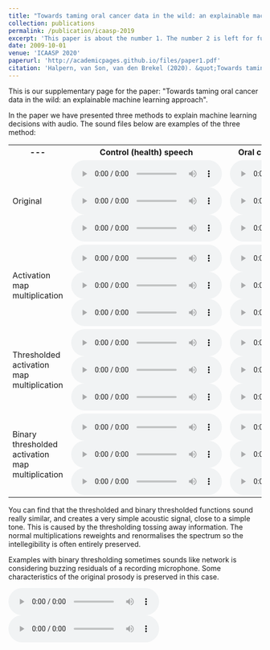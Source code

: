 ```yaml
---
title: "Towards taming oral cancer data in the wild: an explainable machine learning approach"
collection: publications
permalink: /publication/icaasp-2019
excerpt: 'This paper is about the number 1. The number 2 is left for future work.'
date: 2009-10-01
venue: 'ICAASP 2020'
paperurl: 'http://academicpages.github.io/files/paper1.pdf'
citation: 'Halpern, van Son, van den Brekel (2020). &quot;Towards taming oral cancer data in the wild: an explainable machine learning approach; <i>ICASSP</i>. 1(1).'
---
```


This is our supplementary page for the paper: "Towards taming oral cancer data in the wild: an explainable machine learning approach".

In the paper we have presented three methods to explain machine learning decisions with audio. The sound files below are examples of the
three method:

 <table style="width:100%">
  <tr>
    <th>---</th>
    <th>Control (health) speech</th>
    <th>Oral cancer (pathological) speech</th>
  </tr>
  <tr>
    <td>Original</td>
    <td>
 <audio controls>
  <source src="/images/2019_audio/healthyoriginal12.wav" type="audio/wav">
</audio> 
 <audio controls>
  <source src="/images/2019_audio/healthyoriginal14.wav" type="audio/wav">
</audio> 
 <audio controls>
  <source src="/images/2019_audio/healthyoriginal21.wav" type="audio/wav">
</audio> 
</td>
    <td>
 <audio controls>
  <source src="/images/2019_audio/canceroriginal46.wav" type="audio/wav">
</audio> 
 <audio controls>
  <source src="/images/2019_audio/canceroriginal47.wav" type="audio/wav">
</audio> 
 <audio controls>
  <source src="/images/2019_audio/canceroriginal49.wav" type="audio/wav">
</audio> 
</td>
  </tr>
  <tr>
    <td>Activation map multiplication</td>
    <td>
 <audio controls>
  <source src="/images/2019_audio/healthymodified12.wav" type="audio/wav">
</audio> 
 <audio controls>
  <source src="/images/2019_audio/healthymodified14.wav" type="audio/wav">
</audio> 
 <audio controls>
  <source src="/images/2019_audio/healthymodified21.wav" type="audio/wav">
</audio> 
</td>
    <td>
 <audio controls>
  <source src="/images/2019_audio/cancermodified46.wav" type="audio/wav">
</audio> 
 <audio controls>
  <source src="/images/2019_audio/cancermodified47.wav" type="audio/wav">
</audio> 
 <audio controls>
  <source src="/images/2019_audio/cancermodified49.wav" type="audio/wav">
</audio> 
</td>
  </tr>
  <tr>
    <td>Thresholded activation map multiplication</td>
    <td>
 <audio controls>
  <source src="/images/2019_audio/healthymodified_th12.wav" type="audio/wav">
</audio> 
 <audio controls>
  <source src="/images/2019_audio/healthymodified_th14.wav" type="audio/wav">
</audio> 
 <audio controls>
  <source src="/images/2019_audio/healthymodified_th21.wav" type="audio/wav">
</audio> 
</td>
    <td>
 <audio controls>
  <source src="/images/2019_audio/cancermodified_th46.wav" type="audio/wav">
</audio> 
 <audio controls>
  <source src="/images/2019_audio/cancermodified_th47.wav" type="audio/wav">
</audio> 
 <audio controls>
  <source src="/images/2019_audio/cancermodified_th49.wav" type="audio/wav">
</audio> 
</td>
  </tr>
  <tr>
    <td>Binary thresholded activation map multiplication</td>
    <td>
 <audio controls>
  <source src="/images/2019_audio/healthymodified_bth12.wav" type="audio/wav">
</audio> 
 <audio controls>
  <source src="/images/2019_audio/healthymodified_bth14.wav" type="audio/wav">
</audio> 
 <audio controls>
  <source src="/images/2019_audio/healthymodified_bth21.wav" type="audio/wav">
</audio> 
</td>
    <td>
 <audio controls>
  <source src="/images/2019_audio/cancermodified_bth46.wav" type="audio/wav">
</audio> 
 <audio controls>
  <source src="/images/2019_audio/cancermodified_bth47.wav" type="audio/wav">
</audio> 
 <audio controls>
  <source src="/images/2019_audio/cancermodified_bth49.wav" type="audio/wav">
</audio> 
</td>
  </tr>


</table> 

You can find that the thresholded and binary thresholded functions sound really similar, and creates a very simple
acoustic signal, close to a simple tone. This is caused by the thresholding tossing away information. The normal
multiplications reweights and renormalises the spectrum so the intellegibility is often entirely preserved.

Examples with binary thresholding sometimes sounds like network is considering buzzing residuals of a recording microphone.
Some characteristics of the original prosody is preserved in this case.


 <audio controls>
  <source src="/images/healthymodified_bth4.wav" type="audio/wav">
</audio> 
 <audio controls>
  <source src="/images/healthymodified_bth6.wav" type="audio/wav">
</audio> 





